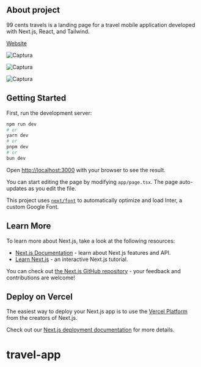 ## About project

99 cents travels is a landing page for a travel mobile application developed with Next.js, React, and Tailwind.

[Website](https://99cents-travel.vercel.app/)

![Captura](https://github.com/bryan0545/travel-app/assets/65412386/99f28333-7a30-43c7-9dab-a6fad223e397)

![Captura](https://github.com/bryan0545/travel-app/assets/65412386/7f97b67e-9252-45bb-93f7-21b6b8529d5c)

![Captura](https://github.com/bryan0545/travel-app/assets/65412386/c8612565-e35c-4cde-9551-119cd93a4f38)

## Getting Started

First, run the development server:

```bash
npm run dev
# or
yarn dev
# or
pnpm dev
# or
bun dev
```

Open [http://localhost:3000](http://localhost:3000) with your browser to see the result.

You can start editing the page by modifying `app/page.tsx`. The page auto-updates as you edit the file.

This project uses [`next/font`](https://nextjs.org/docs/basic-features/font-optimization) to automatically optimize and load Inter, a custom Google Font.

## Learn More

To learn more about Next.js, take a look at the following resources:

- [Next.js Documentation](https://nextjs.org/docs) - learn about Next.js features and API.
- [Learn Next.js](https://nextjs.org/learn) - an interactive Next.js tutorial.

You can check out [the Next.js GitHub repository](https://github.com/vercel/next.js/) - your feedback and contributions are welcome!

## Deploy on Vercel

The easiest way to deploy your Next.js app is to use the [Vercel Platform](https://vercel.com/new?utm_medium=default-template&filter=next.js&utm_source=create-next-app&utm_campaign=create-next-app-readme) from the creators of Next.js.

Check out our [Next.js deployment documentation](https://nextjs.org/docs/deployment) for more details.
# travel-app
